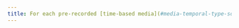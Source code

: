 ```yaml
---
title: For each pre-recorded [time-based media](#media-temporal-type-son-video-et-synchronise) having a synchronized [audio description](#audiodescription-synchronisee-media-temporal), is this relevant?
---
```

